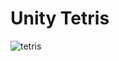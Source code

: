 # Unity Tetris
![tetris](https://github.com/go656/UnityTetris/assets/38488306/a04b9046-0ea0-4d84-8225-80cc7ff8cde7)
